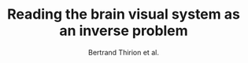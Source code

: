 ---
cat: gaia
subcat: signature
bestof: false
author: Bertrand Thirion et al.
title: Reading the brain visual system as an inverse problem
year: 2006
type: inproceedings
booktitle: International Symposium on Biomedical Imaging (ISBI)
---